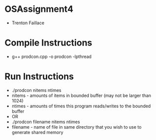 # OSAssignment4
* Trenton Faillace

# Compile Instructions
* g++ prodcon.cpp -o prodcon -lpthread

# Run Instructions
* ./prodcon nitems ntimes
* nitems - amounts of items in bounded buffer (may not be larger than 1024)
* ntimes - amounts of times this program reads/writes to the bounded buffer
*  OR
* ./prodcon filename nitems ntimes
* filename - name of file in same directory that you wish to use to generate shared memory